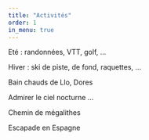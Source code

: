 ```yaml
---
title: "Activités"
order: 1
in_menu: true
---
```

Eté : randonnées, VTT, golf, ...

Hiver  : ski de piste, de fond, raquettes, ...

Bain chauds de Llo, Dores

Admirer le ciel nocturne ...

Chemin de mégalithes  

Escapade en Espagne 